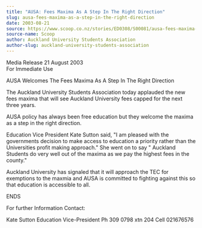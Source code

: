```yaml
---
title: "AUSA: Fees Maxima As A Step In The Right Direction"
slug: ausa-fees-maxima-as-a-step-in-the-right-direction
date: 2003-08-21
source: https://www.scoop.co.nz/stories/ED0308/S00081/ausa-fees-maxima-as-a-step-in-the-right-direction.htm
source-name: Scoop
author: Auckland University Students Association
author-slug: auckland-university-students-association
---
```


<p>Media Release 21 August 2003 <br>For Immediate Use</p>

<p>AUSA
Welcomes The Fees Maxima As A Step In The Right
Direction</p>

<p>The Auckland University Students Association
today applauded the new fees maxima that will see Auckland
University fees capped for the next three  years.</p>

<p>AUSA
policy has always been free education but they welcome the
maxima as a  step in the right direction.</p>

<p>Education Vice
President Kate Sutton said, "I am pleased with the 
governments decision to make access to education a priority
rather than the  Universities profit making approach." She
went on to say " Auckland  Students do very well out of the
maxima as we pay the highest fees in the county."</p>

<p>Auckland
University has signaled that it will approach the TEC for 
exemptions to the maxmia and AUSA is committed to fighting
against this so that education is accessible to
all.</p>

<p>ENDS</p>

<p>For further Information Contact:</p>

<p>Kate Sutton
Education Vice-President Ph 309 0798 xtn 204 Cell
021676576</p>








<!--


